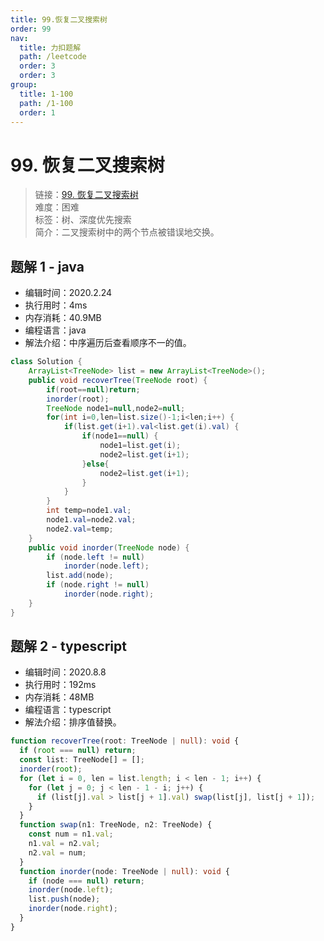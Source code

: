 ```yaml
---
title: 99.恢复二叉搜索树
order: 99
nav:
  title: 力扣题解
  path: /leetcode
  order: 3
  order: 3
group:
  title: 1-100
  path: /1-100
  order: 1
---
```


# 99. 恢复二叉搜索树

> 链接：[99. 恢复二叉搜索树](https://leetcode-cn.com/problems/recover-binary-search-tree/)  
> 难度：困难  
> 标签：树、深度优先搜索  
> 简介：二叉搜索树中的两个节点被错误地交换。

## 题解 1 - java

- 编辑时间：2020.2.24
- 执行用时：4ms
- 内存消耗：40.9MB
- 编程语言：java
- 解法介绍：中序遍历后查看顺序不一的值。

```java
class Solution {
    ArrayList<TreeNode> list = new ArrayList<TreeNode>();
	public void recoverTree(TreeNode root) {
		if(root==null)return;
		inorder(root);
		TreeNode node1=null,node2=null;
		for(int i=0,len=list.size()-1;i<len;i++) {
			if(list.get(i+1).val<list.get(i).val) {
				if(node1==null) {
				    node1=list.get(i);
					node2=list.get(i+1);
				}else{
					node2=list.get(i+1);
                }
			}
		}
		int temp=node1.val;
		node1.val=node2.val;
		node2.val=temp;
    }
	public void inorder(TreeNode node) {
		if (node.left != null)
			inorder(node.left);
		list.add(node);
		if (node.right != null)
			inorder(node.right);
	}
}
```

## 题解 2 - typescript

- 编辑时间：2020.8.8
- 执行用时：192ms
- 内存消耗：48MB
- 编程语言：typescript
- 解法介绍：排序值替换。

```typescript
function recoverTree(root: TreeNode | null): void {
  if (root === null) return;
  const list: TreeNode[] = [];
  inorder(root);
  for (let i = 0, len = list.length; i < len - 1; i++) {
    for (let j = 0; j < len - 1 - i; j++) {
      if (list[j].val > list[j + 1].val) swap(list[j], list[j + 1]);
    }
  }
  function swap(n1: TreeNode, n2: TreeNode) {
    const num = n1.val;
    n1.val = n2.val;
    n2.val = num;
  }
  function inorder(node: TreeNode | null): void {
    if (node === null) return;
    inorder(node.left);
    list.push(node);
    inorder(node.right);
  }
}
```
